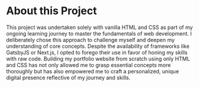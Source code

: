# About this Project

This project was undertaken solely with vanilla HTML and CSS as part of my ongoing learning journey to master the fundamentals of web development. I deliberately chose this approach to challenge myself and deepen my understanding of core concepts. Despite the availability of frameworks like GatsbyJS or Next.js, I opted to forego their use in favor of honing my skills with raw code. Building my portfolio website from scratch using only HTML and CSS has not only allowed me to grasp essential concepts more thoroughly but has also empowered me to craft a personalized, unique digital presence reflective of my journey and skills.
